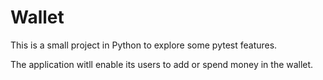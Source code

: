 # Wallet

This is a small project in Python to explore some pytest features.

The application witll enable its users to add or spend money in the wallet.
